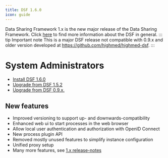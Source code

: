 ```yaml
---
title: DSF 1.6.0
icon: guide
---
```


Data Sharing Framework 1.x is the new major release of the Data Sharing Framework. Click [here](/intro/) to find more information about the DSF in general.
::: tip Important note
This is a major DSF release not compatible with 0.9.x and older version developed at https://github.com/highmed/highmed-dsf.
:::

# System Administrators

- [Install DSF 1.6.0](install)
- [Upgrade from DSF 1.5.2](upgrade-from-1)
- [Upgrade from DSF 0.9.x.](upgrade-from-0)



## New features
- Improved versioning to support up- and downwards-compatibility
- Enhanced web ui to start processes in the web browser
- Allow local user authentication and authorization with OpenID Connect
- New process plugin API
- Removed mostly unused features to simplify instance configuration
- Unified proxy setup
- Many more features, see [1.x release-notes](https://github.com/datasharingframework/dsf/releases)


